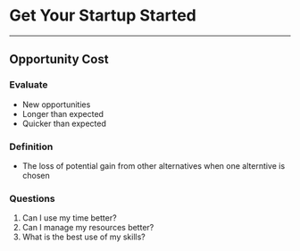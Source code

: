 # Get Your Startup Started
****
## Opportunity Cost

### Evaluate
* New opportunities
* Longer than expected
* Quicker than expected

### Definition
* The loss of potential gain from other alternatives when one alterntive is chosen

### Questions
1. Can I use my time better?
2. Can I manage my resources better?
3. What is the best use of my skills?
